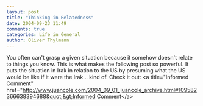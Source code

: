 ```yaml
---
layout: post
title: "Thinking in Relatedness"
date: 2004-09-23 11:49
comments: true
categories: Life in General
author: Oliver Thylmann
---
```



You often can't grasp a given situation because it somehow doesn't relate to things you know. This is what makes the following post so powerful. It puts the situation in Irak in relation to the US by presuming what the US would be like if it were the Irak... kind of. Check it out: &lt;a title=&quot;Informed Comment&quot; href=&quot;http://www.juancole.com/2004_09_01_juancole_archive.html#109582366638394688&quot;&gt;Informed Comment&lt;/a&gt;


